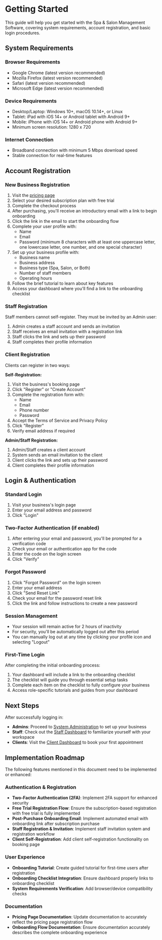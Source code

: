# Getting Started

This guide will help you get started with the Spa & Salon Management Software, covering system requirements, account registration, and basic login procedures.

## System Requirements

### Browser Requirements
- Google Chrome (latest version recommended)
- Mozilla Firefox (latest version recommended)
- Safari (latest version recommended)
- Microsoft Edge (latest version recommended)

### Device Requirements
- Desktop/Laptop: Windows 10+, macOS 10.14+, or Linux
- Tablet: iPad with iOS 14+ or Android tablet with Android 9+
- Mobile: iPhone with iOS 14+ or Android phone with Android 9+
- Minimum screen resolution: 1280 x 720

### Internet Connection
- Broadband connection with minimum 5 Mbps download speed
- Stable connection for real-time features

## Account Registration

### New Business Registration
1. Visit the [pricing page](https://app.faxtina.com/pricing)
2. Select your desired subscription plan with free trial
3. Complete the checkout process
4. After purchasing, you'll receive an introductory email with a link to begin onboarding
5. Click the link in the email to start the onboarding flow
6. Complete your user profile with:
   - Name
   - Email
   - Password (minimum 8 characters with at least one uppercase letter, one lowercase letter, one number, and one special character)
7. Set up your business profile with:
   - Business name
   - Business address
   - Business type (Spa, Salon, or Both)
   - Number of staff members
   - Operating hours
8. Follow the brief tutorial to learn about key features
9. Access your dashboard where you'll find a link to the onboarding checklist

### Staff Registration
Staff members cannot self-register. They must be invited by an Admin user:
1. Admin creates a staff account and sends an invitation
2. Staff receives an email invitation with a registration link
3. Staff clicks the link and sets up their password
4. Staff completes their profile information

### Client Registration
Clients can register in two ways:

**Self-Registration:**
1. Visit the business's booking page
2. Click "Register" or "Create Account"
3. Complete the registration form with:
   - Name
   - Email
   - Phone number
   - Password
4. Accept the Terms of Service and Privacy Policy
5. Click "Register"
6. Verify email address if required

**Admin/Staff Registration:**
1. Admin/Staff creates a client account
2. System sends an email invitation to the client
3. Client clicks the link and sets up their password
4. Client completes their profile information

## Login & Authentication

### Standard Login
1. Visit your business's login page
2. Enter your email address and password
3. Click "Login"

### Two-Factor Authentication (if enabled)
1. After entering your email and password, you'll be prompted for a verification code
2. Check your email or authentication app for the code
3. Enter the code on the login screen
4. Click "Verify"

### Forgot Password
1. Click "Forgot Password" on the login screen
2. Enter your email address
3. Click "Send Reset Link"
4. Check your email for the password reset link
5. Click the link and follow instructions to create a new password

### Session Management
- Your session will remain active for 2 hours of inactivity
- For security, you'll be automatically logged out after this period
- You can manually log out at any time by clicking your profile icon and selecting "Logout"

### First-Time Login
After completing the initial onboarding process:
1. Your dashboard will include a link to the onboarding checklist
2. The checklist will guide you through essential setup tasks
3. Complete each item on the checklist to fully configure your business
4. Access role-specific tutorials and guides from your dashboard

## Next Steps

After successfully logging in:
- **Admins**: Proceed to [System Administration](./system-administration.md) to set up your business
- **Staff**: Check out the [Staff Dashboard](./dashboard-views.md#staff-dashboard) to familiarize yourself with your workspace
- **Clients**: Visit the [Client Dashboard](./dashboard-views.md#client-dashboard) to book your first appointment

## Implementation Roadmap

The following features mentioned in this document need to be implemented or enhanced:

### Authentication & Registration
- **Two-Factor Authentication (2FA)**: Implement 2FA support for enhanced security
- **Free Trial Registration Flow**: Ensure the subscription-based registration with free trial is fully implemented
- **Post-Purchase Onboarding Email**: Implement automated email with onboarding link after subscription purchase
- **Staff Registration & Invitation**: Implement staff invitation system and registration workflow
- **Client Self-Registration**: Add client self-registration functionality on booking page

### User Experience
- **Onboarding Tutorial**: Create guided tutorial for first-time users after registration
- **Onboarding Checklist Integration**: Ensure dashboard properly links to onboarding checklist
- **System Requirements Verification**: Add browser/device compatibility checks

### Documentation
- **Pricing Page Documentation**: Update documentation to accurately reflect the pricing page registration flow
- **Onboarding Flow Documentation**: Ensure documentation accurately describes the complete onboarding experience

